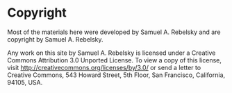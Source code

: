 Copyright
=========
Most of the materials here were developed by Samuel A. Rebelsky and
are copyright by Samuel A. Rebelsky.  

Any work on this site by Samuel A. Rebelsky is licensed under a Creative
Commons Attribution 3.0 Unported License. To view a copy of this license,
visit http://creativecommons.org/licenses/by/3.0/ or send a letter to
Creative Commons, 543 Howard Street, 5th Floor, San Francisco, California,
94105, USA.
